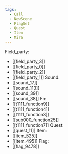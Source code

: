 ```yaml
---
tags:
  - Call
  - NewScene
  - FlagSet
  - Quest
  - Item
  - Mira
---
```

Field_party:
- [[field_party_3]]
- [[field_party_0]]
- [[field_party_2]]
- [[field_party_1]]
Sound:
- [[sound_17]]
- [[sound_113]]
- [[sound_39]]
- [[sound_38]]
Fn:
- [[t1111_function9]]
- [[t1111_function4]]
- [[t1111_function3]]
- [[sub000_function25]]
- [[t1111_function7]]
Quest:
- [[quest_11]]
Item:
- [[item_525]]
- [[item_495]]
Flag:
- [[flag_9478]]
